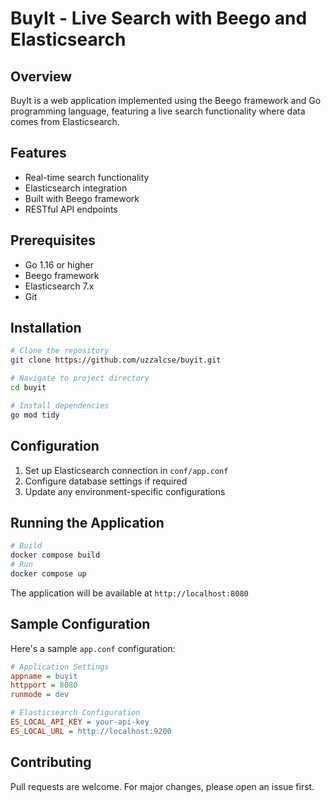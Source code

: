 # BuyIt - Live Search with Beego and Elasticsearch

## Overview
BuyIt is a web application implemented using the Beego framework and Go programming language, featuring a live search functionality where data comes from Elasticsearch.

## Features
- Real-time search functionality
- Elasticsearch integration
- Built with Beego framework
- RESTful API endpoints

## Prerequisites
- Go 1.16 or higher
- Beego framework
- Elasticsearch 7.x
- Git

## Installation
```bash
# Clone the repository
git clone https://github.com/uzzalcse/buyit.git

# Navigate to project directory
cd buyit

# Install dependencies
go mod tidy
```

## Configuration
1. Set up Elasticsearch connection in `conf/app.conf`
2. Configure database settings if required
3. Update any environment-specific configurations

## Running the Application
```bash
# Build
docker compose build
# Run
docker compose up
```
The application will be available at `http://localhost:8080`


## Sample Configuration
Here's a sample `app.conf` configuration:

```ini
# Application Settings
appname = buyit
httpport = 8080
runmode = dev

# Elasticsearch Configuration
ES_LOCAL_API_KEY = your-api-key
ES_LOCAL_URL = http://localhost:9200
```

## Contributing
Pull requests are welcome. For major changes, please open an issue first.